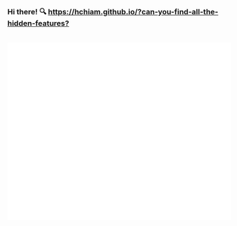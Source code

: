 ### Hi there! 🔍 <https://hchiam.github.io/?can-you-find-all-the-hidden-features?>

<div align="center">
	<br>
	<a href="https://github.com/hchiam/hchiam/blame/master/animation.svg">
		<img src="header.svg" width="800" height="400">
	</a>
	<br>
</div>

<!--
**hchiam/hchiam** is a ✨ _special_ ✨ repository because its `README.md` (this file) appears on your GitHub profile.

Here are some ideas to get you started:

- 🔭 I’m currently working on ...
- 🌱 I’m currently learning ...
- 👯 I’m looking to collaborate on ...
- 🤔 I’m looking for help with ...
- 💬 Ask me about ...
- 📫 How to reach me: ...
- 😄 Pronouns: ...
- ⚡ Fun fact: ...
-->
